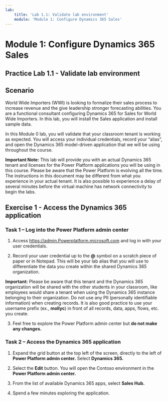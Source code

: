 ```yaml
---
lab:
    title: 'Lab 1.1: Validate lab environment'
    module: 'Module 1: Configure Dynamics 365 Sales'
---
```



Module 1: Configure Dynamics 365 Sales
========================

## Practice Lab 1.1 - Validate lab environment 

Scenario
--------

World Wide Importers (WWI) is looking to formalize their sales process to
increase revenue and the give leadership stronger forecasting abilities. You are
a functional consultant configuring Dynamics 365 for Sales for World Wide
Importers. In this lab, you will install the Sales application and install
sample data.

In this Module 0 lab, you will validate that your classroom tenant is working as expected. You will access your individual credentials, record your “alias”, and open the Dynamics 365 model-driven application that we will be using throughout the course. 

**Important Note:** This lab will provide you with an actual Dynamics 365 tenant
and licenses for the Power Platform applications you will be using in this
course. Please be aware that the Power Platform is evolving all the time. The
instructions in this document may be different from what you experience in your
actual tenant. It is also possible to experience a delay of several
minutes before the virtual machine has network connectivity to begin the labs.

Exercise 1 - Access the Dynamics 365 application
---------------------------------------------------

### Task 1 – Log into the Power Platform admin center

1.  Access <https://admin.Powerplatform.microsoft.com> and log in with your user credentials.

2. Record your user credential up to the **@** symbol on a scratch piece of paper or in Notepad. This will be your lab alias that you will use to differentiate the data you create within the shared Dynamics 365 organization. 

**Important:** Please be aware that this tenant and the Dynamics 365 organization will be shared with the other students in your classroom, like employees would share a tenant when using the Dynamics 365 instance belonging to their organization. Do not use any PII (personally identifiable information) when creating records. It is also good practice to use your username prefix (ex., **mollyc**) in front of all records, data, apps, flows, etc. you create.

3. Feel free to explore the Power Platform admin center but **do not make any changes.**

### Task 2 – Access the Dynamics 365 application

1.  Expand the grid button at the top left of the screen, directly to the left of **Power Platform admin center.** Select **Dynamics 365.**

2.  Select the **Edit** button. You will open the Contoso environment in the **Power Platform admin center.**

4. From the list of available Dynamics 365 apps, select **Sales Hub.**

5. Spend a few minutes exploring the application.
